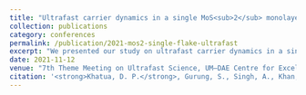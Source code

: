 ```yaml
---
title: "Ultrafast carrier dynamics in a single MoS<sub>2</sub> monolayer flake at high excitation densities"
collection: publications
category: conferences
permalink: /publication/2021-mos2-single-flake-ultrafast
excerpt: "We presented our study on ultrafast carrier dynamics in a single MoS<sub>2</sub> monolayer flake at high excitation densities."
date: 2021-11-12
venue: "7th Theme Meeting on Ultrafast Science, UM–DAE Centre for Excellence in Basic Sciences, Mumbai, India, November 12–14, 2021"
citation: '<strong>Khatua, D. P.</strong>, Gurung, S., Singh, A., Khan, S., and Jayabalan, J. (2021). "Ultrafast carrier dynamics in a single MoS<sub>2</sub> monolayer flake at high excitation densities." <i>7th Theme Meeting on Ultrafast Science</i>, UM–DAE Centre for Excellence in Basic Sciences, Mumbai, India, November 12–14, 2021 (Poster Presentation).'
---
```

